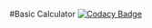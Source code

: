 #Basic Calculator
[![Codacy Badge](https://app.codacy.com/project/badge/Grade/4a5b7b7e4556407aa2fc62fa3bb64e9d)](https://www.codacy.com/gh/99002782/ScientificCalci/dashboard?utm_source=github.com&amp;utm_medium=referral&amp;utm_content=99002782/ScientificCalci&amp;utm_campaign=Badge_Grade)
